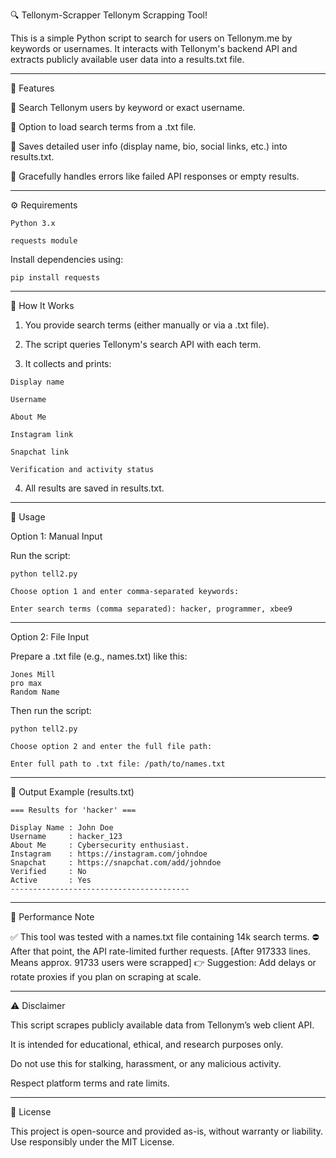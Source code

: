 🔍 Tellonym-Scrapper Tellonym Scrapping Tool!

This is a simple Python script to search for users on Tellonym.me by keywords or usernames. It interacts with Tellonym's backend API and extracts publicly available user data into a results.txt file.

---

📌 Features

🔎 Search Tellonym users by keyword or exact username.

📁 Option to load search terms from a .txt file.

📝 Saves detailed user info (display name, bio, social links, etc.) into results.txt.

🚫 Gracefully handles errors like failed API responses or empty results.

---

⚙️ Requirements

`Python 3.x`

`requests module`


Install dependencies using:

`pip install requests`


---

🧠 How It Works

1. You provide search terms (either manually or via a .txt file).


2. The script queries Tellonym's search API with each term.


3. It collects and prints:
```
Display name

Username

About Me

Instagram link

Snapchat link

Verification and activity status
```
4. All results are saved in results.txt.




---

🚀 Usage

Option 1: Manual Input

Run the script:
```
python tell2.py

Choose option 1 and enter comma-separated keywords:

Enter search terms (comma separated): hacker, programmer, xbee9
```

---

Option 2: File Input

Prepare a .txt file (e.g., names.txt) like this:
```
Jones Mill
pro max 
Random Name
```
Then run the script:
```
python tell2.py

Choose option 2 and enter the full file path:

Enter full path to .txt file: /path/to/names.txt
```

---

📂 Output Example (results.txt)
```
=== Results for 'hacker' ===

Display Name : John Doe  
Username     : hacker_123  
About Me     : Cybersecurity enthusiast.  
Instagram    : https://instagram.com/johndoe  
Snapchat     : https://snapchat.com/add/johndoe  
Verified     : No  
Active       : Yes  
----------------------------------------

```
---

🧪 Performance Note

✅ This tool was tested with a names.txt file containing 14k search terms.
⛔ After that point, the API rate-limited further requests. [After 917333 lines. Means approx. 91733 users were scrapped]
👉 Suggestion: Add delays or rotate proxies if you plan on scraping at scale.


---

⚠️ Disclaimer

This script scrapes publicly available data from Tellonym’s web client API.

It is intended for educational, ethical, and research purposes only.

Do not use this for stalking, harassment, or any malicious activity.

Respect platform terms and rate limits.

---

📄 License

This project is open-source and provided as-is, without warranty or liability.
Use responsibly under the MIT License.
